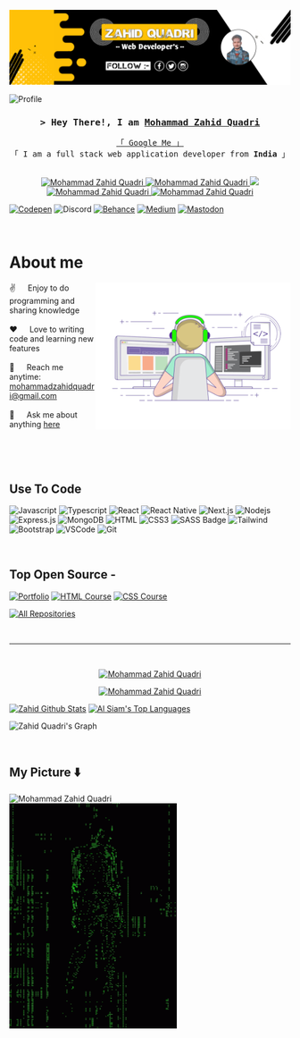 <!--
<h2 align="center">
  Welcome to Mohammad Zahid Quadri World!
</h2> -->

<p align="center">
  <a href="https://github.com/Cyber-King-Web"><img src="https://github.com/Cyber-King-Web/Cyber-King-Web/blob/main/banner.png" alt="Mohammad Zahid Quadri"></a>
</p>

![Profile](https://komarev.com/ghpvc/?username=Cyber-King-Web&color=yellow)


<!-- [![wakatime](https://wakatime.com/badge/user/eebb3dd8-d9b2-40de-9b88-6fd6cac99dbc.svg)](https://wakatime.com/@eebb3dd8-d9b2-40de-9b88-6fd6cac99dbc)
-->

<!-- Intro  -->
<h3 align="center">
        <samp>&gt; Hey There!, I am
                <b><a target="_blank" href="https://quadriweb.netlify.app/">Mohammad Zahid Quadri</a></b>
        </samp>
</h3>


<p align="center"> 
  <samp>
    <a href="https://quadriweb.netlify.app/">「 Google Me 」</a>
    <br>
    「 I am a full stack web application developer from <b>India</b> 」
    <br>
    <br>
  </samp>
</p>

<p align="center">
 <a href="https://quadriweb.netlify.app/" target="blank">
  <img src="https://img.shields.io/badge/Website-DC143C?style=for-the-badge&logo=medium&logoColor=white" alt="Mohammad Zahid Quadri" />
 </a>
 <a href="https://www.linkedin.com/in/mohammad-zahid-quadri-676969212/" target="_blank">
  <img src="https://img.shields.io/badge/LinkedIn-0077B5?style=for-the-badge&logo=linkedin&logoColor=white" alt="Mohammad Zahid Quadri"/>
 </a>
 <!-- <a href="https://dev.to/alsiam" target="_blank">
  <img src="https://img.shields.io/badge/dev.to-0A0A0A?style=for-the-badge&logo=dev.to&logoColor=white" alt="Mohammad Zahid Quadri" />
 </a> -->
 <a href="https://x.com/_King_Quadri" target="_blank">
  <img src="https://img.shields.io/badge/Twitter-1DA1F2?style=for-the-badge&logo=twitter&logoColor=white" />
 </a>
 <a href="https://instagram.com/king_zahid_quadri" target="_blank">
  <img src="https://img.shields.io/badge/Instagram-fe4164?style=for-the-badge&logo=instagram&logoColor=white" alt="Mohammad Zahid Quadri" />
 </a> 
 <a href="https://www.facebook.com/mohammad.zahid.quadri" target="_blank">
  <img src="https://img.shields.io/badge/Facebook-20BEFF?&style=for-the-badge&logo=facebook&logoColor=white" alt="Mohammad Zahid Quadri"  />
  </a> 

[![Codepen](https://img.shields.io/badge/Codepen-000000?style=for-the-badge&logo=codepen&logoColor=white)](https://codepen.io/Cyber_King) 
![Discord](https://img.shields.io/discord/1096573402145370172?style=for-the-badge&logo=discord&logoColor=cyan&label=Chat&labelColor=%23EA1179)
[![Behance](https://img.shields.io/badge/Behance-1769ff?style=for-the-badge&logo=behance&logoColor=white)](https://behance.net/mohammaquadri)
[![Medium](https://img.shields.io/badge/Medium-12100E?style=for-the-badge&logo=medium&logoColor=white)](https://medium.com/@@zahid_quadri)
[![Mastodon](https://img.shields.io/badge/-MASTODON-%232B90D9?style=for-the-badge&logo=mastodon&logoColor=white)](https://mastodon.social/@Zahid_Quadri) 
  
</p>
<br />

<!-- About Section -->
 # About me
 
<p>
 <img align="right" width="350" src="https://github.com/Cyber-King-Web/Cyber-King-Web/blob/main/web.gif" alt="Coding gif" />
  
 ✌️ &emsp; Enjoy to do programming and sharing knowledge <br/><br/>
 ❤️ &emsp; Love to writing code and learning new features<br/><br/>
 📧 &emsp; Reach me anytime: mohammadzahidquadri@gmail.com<br/><br/>
 💬 &emsp; Ask me about anything [here](https://instagram.com/king_zahid_quadri)

</p>

<br/>
<br/>
<br/>

## Use To Code

![Javascript](https://img.shields.io/badge/Javascript-F0DB4F?style=for-the-badge&labelColor=black&logo=javascript&logoColor=F0DB4F)
![Typescript](https://img.shields.io/badge/Typescript-007acc?style=for-the-badge&labelColor=black&logo=typescript&logoColor=007acc)
![React](https://img.shields.io/badge/-React-61DBFB?style=for-the-badge&labelColor=black&logo=react&logoColor=61DBFB)
![React Native](https://img.shields.io/badge/React_Native-20232A?style=for-the-badge&logo=react&logoColor=61DAFB)
![Next.js](https://img.shields.io/badge/next.js-000000?style=for-the-badge&logo=nextdotjs&logoColor=white)
![Nodejs](https://img.shields.io/badge/Nodejs-3C873A?style=for-the-badge&labelColor=black&logo=node.js&logoColor=3C873A)
![Express.js](https://img.shields.io/badge/Express.js-000000?style=for-the-badge&logo=express&logoColor=white)
![MongoDB](https://img.shields.io/badge/MongoDB-4EA94B?style=for-the-badge&logo=mongodb&logoColor=white)
![HTML](https://img.shields.io/badge/HTML5-E34F26?style=for-the-badge&logo=html5&logoColor=white)
![CSS3](https://img.shields.io/badge/CSS3-1572B6?style=for-the-badge&logo=css3&logoColor=white)
![SASS Badge](https://img.shields.io/badge/Sass-CC6699?style=for-the-badge&logo=sass&logoColor=white)
![Tailwind](https://img.shields.io/badge/Tailwind_CSS-092749?style=for-the-badge&logo=tailwindcss&logoColor=06B6D4&labelColor=000000)
![Bootstrap](https://img.shields.io/badge/Bootstrap-563D7C?style=for-the-badge&logo=bootstrap&logoColor=white)
![VSCode](https://img.shields.io/badge/Visual_Studio-0078d7?style=for-the-badge&logo=visual%20studio&logoColor=white)
![Git](https://img.shields.io/badge/Git-F05032?style=for-the-badge&logo=git&logoColor=white)

<br/>

## Top Open Source -
[![Portfolio](https://github-readme-stats.vercel.app/api/pin/?username=Cyber-King-Web&repo=Portfolio&border_color=7F3FBF&bg_color=0D1117&title_color=C9D1D9&text_color=8B949E&icon_color=7F3FBF)](https://github.com/Cyber-King-Web/Portfolio)
[![HTML Course](https://github-readme-stats.vercel.app/api/pin/?username=Cyber-King-Web&repo=HTML-Course&border_color=7F3FBF&bg_color=0D1117&title_color=C9D1D9&text_color=8B949E&icon_color=7F3FBF)](https://github.com/Cyber-King-Web/HTML-Course)
[![CSS Course](https://github-readme-stats.vercel.app/api/pin/?username=Cyber-King-Web&repo=CSS-Course&border_color=7F3FBF&bg_color=0D1117&title_color=C9D1D9&text_color=8B949E&icon_color=7F3FBF)](https://github.com/Cyber-King-Web/CSS-Course)
<!-- [![](https://github-readme-stats.vercel.app/api/pin/?username=Cyber-King-Web&repo=alsiam.github.io&border_color=7F3FBF&bg_color=0D1117&title_color=C9D1D9&text_color=8B949E&icon_color=7F3FBF)](https://github.com/alsiam/alsiam.github.io) -->

<p align="left">
  <a href="https://github.com/Cyber-King-Web?tab=repositories" target="_blank" alt="Mohammad Zahid Quadri"><img alt="All Repositories" title="All Repositories" src="https://img.shields.io/badge/-All%20Repos-2962FF?style=for-the-badge&logo=koding&logoColor=white"/></a>
</p>

<br/>
<hr/>
<br/>

<p align="center">
  <a href="https://github.com/Cyber-King-Web">
    <img src="https://github-readme-streak-stats.herokuapp.com/?user=alsiam&theme=radical&border=7F3FBF&background=0D1117" alt="Mohammad Zahid Quadri"/>
  </a>
</p>

<p align="center">
  <a href="https://github.com/Cyber-King-Web">
    <img src="https://github-profile-summary-cards.vercel.app/api/cards/profile-details?username=Cyber-King-Web&theme=radical" alt="Mohammad Zahid Quadri"/>
  </a>
</p>

<a> 
    <a href="https://github.com/Cyber-King-Web"><img alt="Zahid Github Stats" src="https://denvercoder1-github-readme-stats.vercel.app/api?username=Cyber-King-Web&show_icons=true&count_private=true&theme=react&border_color=7F3FBF&bg_color=0D1117&title_color=F85D7F&icon_color=F8D866" height="192px" width="49.5%"/></a>
  <a href="https://github.com/Cyber-King-Web"><img alt="Al Siam's Top Languages" src="https://denvercoder1-github-readme-stats.vercel.app/api/top-langs/?username=Cyber-King-Web&langs_count=8&layout=compact&theme=react&border_color=7F3FBF&bg_color=0D1117&title_color=F85D7F&icon_color=F8D866" height="192px" width="49.5%"/></a>
  <br/>
</a>


![Zahid Quadri's Graph](https://github-readme-activity-graph.vercel.app/graph?username=Cyber-King-Web&custom_title=Mohammad%20Zahid%20Quadri%20GitHub%20Activity%20Graph&bg_color=0D1117&color=7F3FBF&line=7F3FBF&point=7F3FBF&area_color=FFFFFF&title_color=FFFFFF&area=true)

<br/>

## My Picture ⬇️

<img width="300" src="https://github.com/Cyber-King-Web/Cyber-King-Web/blob/main/myImage.png" align="left" alt="Mohammad Zahid Quadri">
<img width="300" src="https://github.com/Cyber-King-Web/Cyber-King-Web/blob/main/hacking-hacker.gif" align="rihgt" alt="Mohammad Zahid Quadri">

<br/>


